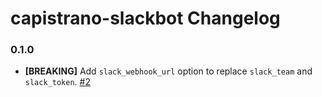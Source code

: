 # capistrano-slackbot Changelog

### 0.1.0

* __[BREAKING]__ Add `slack_webhook_url` option to replace `slack_team` and `slack_token`. [#2
](https://github.com/whatthewhat/capistrano-slackbot/pull/2)
